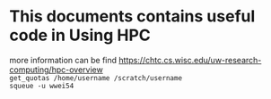 # This documents contains useful code in Using HPC
more information can be find https://chtc.cs.wisc.edu/uw-research-computing/hpc-overview <br>
```get_quotas /home/username /scratch/username``` <br>
```squeue -u wwei54``` <br>
